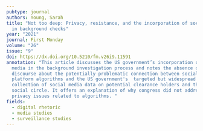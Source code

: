 ```yaml
---
pubtype: journal
authors: Young, Sarah
title: "Not too deep: Privacy, resistance, and the incorporation of social media
  in background checks"
year: "2021"
journal: First Monday
volume: "26"
issue: "9"
doi: https://dx.doi.org/10.5210/fm.v26i9.11591
annotation: "This article discusses the US government’s incorporation of social
  media in the background investigation process and notes the absence of
  discourse about the potentially problematic connection between social media
  platform algorithms and the US government's  targeted but widespread
  collection of social media data on potential clearance holders and their
  social circle. It offers an explanation of why congress did not address deeper
  privacy issues related to algorithms. "
fields:
  - digital rhetoric
  - media studies
  - surveillance studies
---
```

